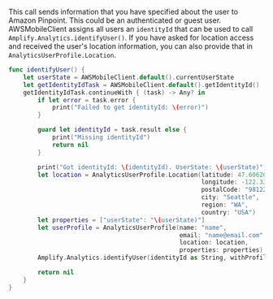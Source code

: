 This call sends information that you have specified about the user to Amazon Pinpoint. This could be an authenticated or guest user. AWSMobileClient assigns all users an `identityId` that can be used to call `Amplify.Analytics.identifyUser()`. If you have asked for location access and received the user's location information, you can also provide that in `AnalyticsUserProfile.Location`.

```swift
func identifyUser() {
    let userState = AWSMobileClient.default().currentUserState
    let getIdentityIdTask = AWSMobileClient.default().getIdentityId()
    getIdentityIdTask.continueWith { (task) -> Any? in
        if let error = task.error {
            print("Failed to get identityId: \(error)")
        }

        guard let identityId = task.result else {
            print("Missing identityId")
            return nil
        }

        print("Got identityId: \(identityId). UserState: \(userState)")
        let location = AnalyticsUserProfile.Location(latitude: 47.606209,
                                                     longitude: -122.332069,
                                                     postalCode: "98122",
                                                     city: "Seattle",
                                                     region: "WA",
                                                     country: "USA")
        let properties = ["userState": "\(userState)"]
        let userProfile = AnalyticsUserProfile(name: "name",
                                               email: "name@email.com",
                                               location: location,
                                               properties: properties)
        Amplify.Analytics.identifyUser(identityId as String, withProfile: userProfile)

        return nil
    }
}
```
